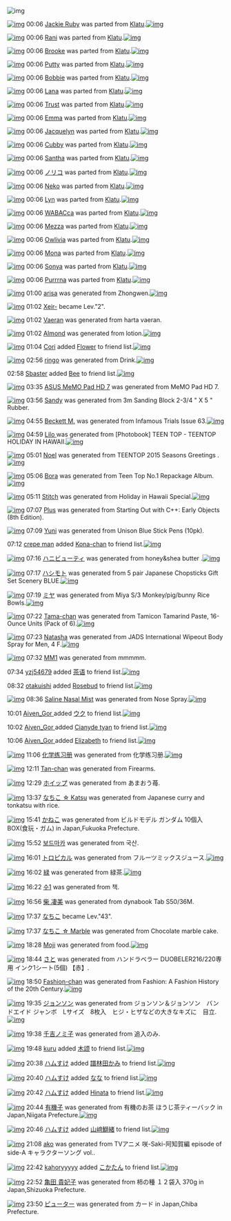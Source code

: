 ![img](http://gdrive-cdn.herokuapp.com/537b65a5bc09f0000721dda7/512px-barcode.png)

[![img](http://www.deviantsart.com/27tgo.png)](http://www.barcodekanojo.com/kanojo/3173847/Jackie%20Ruby) 00:06 [Jackie Ruby](http://www.barcodekanojo.com/kanojo/3173847/Jackie%20Ruby) was parted from [Klatu](http://www.barcodekanojo.com/kanojo/3173847/Jackie%20Ruby).[![img](http://www.deviantsart.com/1d20k6n.jpeg)](http://www.barcodekanojo.com/user/243243/Klatu) 

[![img](http://www.deviantsart.com/15oludt.png)](http://www.barcodekanojo.com/kanojo/3167632/Rani) 00:06 [Rani](http://www.barcodekanojo.com/kanojo/3167632/Rani) was parted from [Klatu](http://www.barcodekanojo.com/kanojo/3167632/Rani).[![img](http://www.deviantsart.com/1d20k6n.jpeg)](http://www.barcodekanojo.com/user/243243/Klatu) 

[![img](http://www.deviantsart.com/3sigqkq.png)](http://www.barcodekanojo.com/kanojo/3174670/Brooke) 00:06 [Brooke](http://www.barcodekanojo.com/kanojo/3174670/Brooke) was parted from [Klatu](http://www.barcodekanojo.com/kanojo/3174670/Brooke).[![img](http://www.deviantsart.com/1d20k6n.jpeg)](http://www.barcodekanojo.com/user/243243/Klatu) 

[![img](http://www.deviantsart.com/3fjh5ch.png)](http://www.barcodekanojo.com/kanojo/3174669/Putty) 00:06 [Putty](http://www.barcodekanojo.com/kanojo/3174669/Putty) was parted from [Klatu](http://www.barcodekanojo.com/kanojo/3174669/Putty).[![img](http://www.deviantsart.com/1d20k6n.jpeg)](http://www.barcodekanojo.com/user/243243/Klatu) 

[![img](http://www.deviantsart.com/11vp4l3.png)](http://www.barcodekanojo.com/kanojo/3183653/Bobbie) 00:06 [Bobbie](http://www.barcodekanojo.com/kanojo/3183653/Bobbie) was parted from [Klatu](http://www.barcodekanojo.com/kanojo/3183653/Bobbie).[![img](http://www.deviantsart.com/1d20k6n.jpeg)](http://www.barcodekanojo.com/user/243243/Klatu) 

[![img](http://www.deviantsart.com/2lao0h5.png)](http://www.barcodekanojo.com/kanojo/2164359/Lana) 00:06 [Lana](http://www.barcodekanojo.com/kanojo/2164359/Lana) was parted from [Klatu](http://www.barcodekanojo.com/kanojo/2164359/Lana).[![img](http://www.deviantsart.com/1d20k6n.jpeg)](http://www.barcodekanojo.com/user/243243/Klatu) 

[![img](http://www.deviantsart.com/19jgkmr.png)](http://www.barcodekanojo.com/kanojo/2955475/Trust) 00:06 [Trust](http://www.barcodekanojo.com/kanojo/2955475/Trust) was parted from [Klatu](http://www.barcodekanojo.com/kanojo/2955475/Trust).[![img](http://www.deviantsart.com/1d20k6n.jpeg)](http://www.barcodekanojo.com/user/243243/Klatu) 

[![img](http://www.deviantsart.com/3bi0js9.png)](http://www.barcodekanojo.com/kanojo/3079053/Emma) 00:06 [Emma](http://www.barcodekanojo.com/kanojo/3079053/Emma) was parted from [Klatu](http://www.barcodekanojo.com/kanojo/3079053/Emma).[![img](http://www.deviantsart.com/1d20k6n.jpeg)](http://www.barcodekanojo.com/user/243243/Klatu) 

[![img](http://www.deviantsart.com/1hmlb22.png)](http://www.barcodekanojo.com/kanojo/3062198/Jacquelyn) 00:06 [Jacquelyn](http://www.barcodekanojo.com/kanojo/3062198/Jacquelyn) was parted from [Klatu](http://www.barcodekanojo.com/kanojo/3062198/Jacquelyn).[![img](http://www.deviantsart.com/1d20k6n.jpeg)](http://www.barcodekanojo.com/user/243243/Klatu) 

[![img](http://www.deviantsart.com/2vhp3t1.png)](http://www.barcodekanojo.com/kanojo/3082186/Cubby) 00:06 [Cubby](http://www.barcodekanojo.com/kanojo/3082186/Cubby) was parted from [Klatu](http://www.barcodekanojo.com/kanojo/3082186/Cubby).[![img](http://www.deviantsart.com/1d20k6n.jpeg)](http://www.barcodekanojo.com/user/243243/Klatu) 

[![img](http://www.deviantsart.com/ggtp2e.png)](http://www.barcodekanojo.com/kanojo/2254089/Santha) 00:06 [Santha](http://www.barcodekanojo.com/kanojo/2254089/Santha) was parted from [Klatu](http://www.barcodekanojo.com/kanojo/2254089/Santha).[![img](http://www.deviantsart.com/1d20k6n.jpeg)](http://www.barcodekanojo.com/user/243243/Klatu) 

[![img](http://www.deviantsart.com/19hi77d.png)](http://www.barcodekanojo.com/kanojo/2941769/%E3%83%8E%E3%83%AA%E3%82%B3) 00:06 [ノリコ](http://www.barcodekanojo.com/kanojo/2941769/%E3%83%8E%E3%83%AA%E3%82%B3) was parted from [Klatu](http://www.barcodekanojo.com/kanojo/2941769/%E3%83%8E%E3%83%AA%E3%82%B3).[![img](http://www.deviantsart.com/1d20k6n.jpeg)](http://www.barcodekanojo.com/user/243243/Klatu) 

[![img](http://www.deviantsart.com/3gaiaqj.png)](http://www.barcodekanojo.com/kanojo/2939207/Neko) 00:06 [Neko](http://www.barcodekanojo.com/kanojo/2939207/Neko) was parted from [Klatu](http://www.barcodekanojo.com/kanojo/2939207/Neko).[![img](http://www.deviantsart.com/1d20k6n.jpeg)](http://www.barcodekanojo.com/user/243243/Klatu) 

[![img](http://www.deviantsart.com/2g0maho.png)](http://www.barcodekanojo.com/kanojo/3173036/Lyn) 00:06 [Lyn](http://www.barcodekanojo.com/kanojo/3173036/Lyn) was parted from [Klatu](http://www.barcodekanojo.com/kanojo/3173036/Lyn).[![img](http://www.deviantsart.com/1d20k6n.jpeg)](http://www.barcodekanojo.com/user/243243/Klatu) 

[![img](http://www.deviantsart.com/310udc6.png)](http://www.barcodekanojo.com/kanojo/3183658/WABACca) 00:06 [WABACca](http://www.barcodekanojo.com/kanojo/3183658/WABACca) was parted from [Klatu](http://www.barcodekanojo.com/kanojo/3183658/WABACca).[![img](http://www.deviantsart.com/1d20k6n.jpeg)](http://www.barcodekanojo.com/user/243243/Klatu) 

[![img](http://www.deviantsart.com/35chg66.png)](http://www.barcodekanojo.com/kanojo/3174668/Mezza) 00:06 [Mezza](http://www.barcodekanojo.com/kanojo/3174668/Mezza) was parted from [Klatu](http://www.barcodekanojo.com/kanojo/3174668/Mezza).[![img](http://www.deviantsart.com/1d20k6n.jpeg)](http://www.barcodekanojo.com/user/243243/Klatu) 

[![img](http://www.deviantsart.com/2v48j49.png)](http://www.barcodekanojo.com/kanojo/3178957/Owlivia) 00:06 [Owlivia](http://www.barcodekanojo.com/kanojo/3178957/Owlivia) was parted from [Klatu](http://www.barcodekanojo.com/kanojo/3178957/Owlivia).[![img](http://www.deviantsart.com/1d20k6n.jpeg)](http://www.barcodekanojo.com/user/243243/Klatu) 

[![img](http://www.deviantsart.com/2uo9ddi.png)](http://www.barcodekanojo.com/kanojo/3173848/Mona) 00:06 [Mona](http://www.barcodekanojo.com/kanojo/3173848/Mona) was parted from [Klatu](http://www.barcodekanojo.com/kanojo/3173848/Mona).[![img](http://www.deviantsart.com/1d20k6n.jpeg)](http://www.barcodekanojo.com/user/243243/Klatu) 

[![img](http://www.deviantsart.com/7hv26h.png)](http://www.barcodekanojo.com/kanojo/3179598/Sonya) 00:06 [Sonya](http://www.barcodekanojo.com/kanojo/3179598/Sonya) was parted from [Klatu](http://www.barcodekanojo.com/kanojo/3179598/Sonya).[![img](http://www.deviantsart.com/1d20k6n.jpeg)](http://www.barcodekanojo.com/user/243243/Klatu) 

[![img](http://www.deviantsart.com/1pk9j95.png)](http://www.barcodekanojo.com/kanojo/3174671/Purrrna) 00:06 [Purrrna](http://www.barcodekanojo.com/kanojo/3174671/Purrrna) was parted from [Klatu](http://www.barcodekanojo.com/kanojo/3174671/Purrrna).[![img](http://www.deviantsart.com/1d20k6n.jpeg)](http://www.barcodekanojo.com/user/243243/Klatu) 

[![img](http://www.deviantsart.com/jumrg6.png)](http://www.barcodekanojo.com/kanojo/3191987/arisa) 01:00 [arisa](http://www.barcodekanojo.com/kanojo/3191987/arisa) was generated from Zhongwen.[![img](http://www.deviantsart.com/2thhrje.jpeg)](http://www.barcodekanojo.com/product_images/barcode/6016676/1421942392/50x50xZhongwen.jpg,qw=88,ah=88.pagespeed.ic.DLOM184dMU.jpg) 

[![img](http://www.deviantsart.com/15ud2c1.jpeg)](http://www.barcodekanojo.com/user/442587/Xeir-) 01:02 [Xeir-](http://www.barcodekanojo.com/user/442587/Xeir-) became Lev."2".

[![img](http://www.deviantsart.com/v1pa8o.png)](http://www.barcodekanojo.com/kanojo/3191988/Vaeran) 01:02 [Vaeran](http://www.barcodekanojo.com/kanojo/3191988/Vaeran) was generated from harta vaeran.

[![img](http://www.deviantsart.com/1v5lvrc.png)](http://www.barcodekanojo.com/kanojo/3191989/Almond) 01:02 [Almond](http://www.barcodekanojo.com/kanojo/3191989/Almond) was generated from lotion.[![img](http://www.deviantsart.com/3tlj9p7.jpeg)](http://www.barcodekanojo.com/product_images/barcode/6016678/1421942538/lotion.jpg) 

[![img](http://www.deviantsart.com/3hin853.jpeg)](http://www.barcodekanojo.com/user/377874/Cori) 01:04 [Cori](http://www.barcodekanojo.com/user/377874/Cori) added [Flower](http://www.barcodekanojo.com/kanojo/1454565/Flower) to friend list.[![img](http://www.deviantsart.com/224ic2p.png)](http://www.barcodekanojo.com/kanojo/1454565/Flower) 

[![img](http://www.deviantsart.com/2vlc56r.png)](http://www.barcodekanojo.com/kanojo/3191990/ringo) 02:56 [ringo](http://www.barcodekanojo.com/kanojo/3191990/ringo) was generated from Drink.[![img](http://www.deviantsart.com/3b4h8r5.jpeg)](http://www.barcodekanojo.com/product_images/barcode/6016680/1421949314/Drink.jpg) 

02:58 [Sbaster](http://www.barcodekanojo.com/user/457243/Sbaster) added [Bee](http://www.barcodekanojo.com/kanojo/2631580/Bee) to friend list.[![img](http://www.deviantsart.com/t4cj8a.png)](http://www.barcodekanojo.com/kanojo/2631580/Bee) 

[![img](http://www.deviantsart.com/2848fsd.png)](http://www.barcodekanojo.com/kanojo/3191991/ASUS%20MeMO%20Pad%20HD%207) 03:35 [ASUS MeMO Pad HD 7](http://www.barcodekanojo.com/kanojo/3191991/ASUS%20MeMO%20Pad%20HD%207) was generated from MeMO Pad HD 7.

[![img](http://www.deviantsart.com/tmqj0q.png)](http://www.barcodekanojo.com/kanojo/3191992/Sandy) 03:56 [Sandy](http://www.barcodekanojo.com/kanojo/3191992/Sandy) was generated from 3m Sanding Block 2-3/4 " X 5 " Rubber.

[![img](http://www.deviantsart.com/2dhojo8.png)](http://www.barcodekanojo.com/kanojo/3191993/Beckett%20M.) 04:55 [Beckett M.](http://www.barcodekanojo.com/kanojo/3191993/Beckett%20M.) was generated from Infamous Trials Issue 63.[![img](http://www.deviantsart.com/10pdv6k.jpeg)](http://www.barcodekanojo.com/product_images/barcode/6016684/1421956486/Infamous%20Trials%20Issue%2063.jpg) 

[![img](http://www.deviantsart.com/u2lfhh.png)](http://www.barcodekanojo.com/kanojo/3191994/Lilo%20) 04:59 [Lilo ](http://www.barcodekanojo.com/kanojo/3191994/Lilo%20) was generated from [Photobook] TEEN TOP - TEENTOP HOLIDAY IN HAWAII.[![img](http://www.deviantsart.com/360aa20.jpeg)](http://www.barcodekanojo.com/product_images/barcode/6016685/1421956703/50x50x,P5BPhotobook,P5D,P20TEEN,P20TOP,P20-,P20TEENTOP,P20HOLIDAY,P20IN,P20HAWAII.jpg,qw=88,ah=88.pagespeed.ic.mcP3k_Mx_o.jpg) 

[![img](http://www.deviantsart.com/3uql9sl.png)](http://www.barcodekanojo.com/kanojo/3191995/Noel) 05:01 [Noel](http://www.barcodekanojo.com/kanojo/3191995/Noel) was generated from TEENTOP 2015 Seasons Greetings .[![img](http://www.deviantsart.com/gmg066.jpeg)](http://www.barcodekanojo.com/product_images/barcode/6016686/1421956839/50x50xTEENTOP,P202015,P20Seasons,P20Greetings,P20.jpg,qw=88,ah=88.pagespeed.ic.-OpIcJQh0K.jpg) 

[![img](http://www.deviantsart.com/3prc2iq.png)](http://www.barcodekanojo.com/kanojo/3191996/Bora) 05:06 [Bora](http://www.barcodekanojo.com/kanojo/3191996/Bora) was generated from Teen Top No.1 Repackage Album.[![img](http://www.deviantsart.com/2qov4nu.jpeg)](http://www.barcodekanojo.com/product_images/barcode/6016687/1421957114/Teen%20Top%20No.1%20Repackage%20Album.jpg) 

[![img](http://www.deviantsart.com/12rhrl3.png)](http://www.barcodekanojo.com/kanojo/3191997/Stitch) 05:11 [Stitch](http://www.barcodekanojo.com/kanojo/3191997/Stitch) was generated from Holiday in Hawaii Special.[![img](http://www.deviantsart.com/11ia96m.jpeg)](http://www.barcodekanojo.com/product_images/barcode/6016688/1421957468/50x50xHoliday,P20in,P20Hawaii,P20Special.jpg,qw=88,ah=88.pagespeed.ic.4PJzF7z1Or.jpg) 

[![img](http://www.deviantsart.com/1fgmb7.png)](http://www.barcodekanojo.com/kanojo/3191998/Plus) 07:07 [Plus](http://www.barcodekanojo.com/kanojo/3191998/Plus) was generated from Starting Out with C++: Early Objects (8th Edition).

[![img](http://www.deviantsart.com/6o20e7.png)](http://www.barcodekanojo.com/kanojo/3191999/Yuni) 07:09 [Yuni](http://www.barcodekanojo.com/kanojo/3191999/Yuni) was generated from Unison Blue Stick Pens (10pk).

07:12 [crepe man](http://www.barcodekanojo.com/user/441787/crepe%20man) added [Kona-chan](http://www.barcodekanojo.com/kanojo/433547/Kona-chan) to friend list.[![img](http://www.deviantsart.com/3hvd2mc.png)](http://www.barcodekanojo.com/kanojo/433547/Kona-chan) 

[![img](http://www.deviantsart.com/1d6imaq.png)](http://www.barcodekanojo.com/kanojo/3192000/%E3%83%8F%E3%83%8B%E3%83%93%E3%83%A5%E3%83%BC%E3%83%86%E3%82%A3) 07:16 [ハニビューティ](http://www.barcodekanojo.com/kanojo/3192000/%E3%83%8F%E3%83%8B%E3%83%93%E3%83%A5%E3%83%BC%E3%83%86%E3%82%A3) was generated from honey&amp;shea butter .[![img](http://www.deviantsart.com/1qr20ts.jpeg)](http://www.barcodekanojo.com/product_images/barcode/6016692/1421964946/honey%26shea%20butter%20.jpg) 

[![img](http://www.deviantsart.com/2jlfhvk.png)](http://www.barcodekanojo.com/kanojo/3192001/%E3%83%8F%E3%82%B7%E3%83%A2%E3%83%88) 07:17 [ハシモト](http://www.barcodekanojo.com/kanojo/3192001/%E3%83%8F%E3%82%B7%E3%83%A2%E3%83%88) was generated from 5 pair Japanese Chopsticks Gift Set Scenery BLUE.[![img](http://www.deviantsart.com/2vkl09j.jpeg)](http://www.barcodekanojo.com/product_images/barcode/6016693/1421964991/5%20pair%20Japanese%20Chopsticks%20Gift%20Set%20Scenery%20BLUE.jpg) 

[![img](http://www.deviantsart.com/11usnbh.png)](http://www.barcodekanojo.com/kanojo/3192002/%E3%83%9F%E3%83%A4) 07:19 [ミヤ](http://www.barcodekanojo.com/kanojo/3192002/%E3%83%9F%E3%83%A4) was generated from Miya S/3 Monkey/pig/bunny Rice Bowls.[![img](http://www.deviantsart.com/28r69dg.jpeg)](http://www.barcodekanojo.com/product_images/barcode/6016694/1421965116/Miya%20S%2F3%20Monkey%2Fpig%2Fbunny%20Rice%20Bowls.jpg) 

[![img](http://www.deviantsart.com/383rjfi.png)](http://www.barcodekanojo.com/kanojo/3192003/Tama-chan) 07:22 [Tama-chan](http://www.barcodekanojo.com/kanojo/3192003/Tama-chan) was generated from Tamicon Tamarind Paste, 16-Ounce Units (Pack of 6).[![img](http://www.deviantsart.com/17h2q2g.jpeg)](http://www.barcodekanojo.com/product_images/barcode/6016695/1421965286/Tamicon%20Tamarind%20Paste%2C%2016-Ounce%20Units%20%28Pack%20of%206%29.jpg) 

[![img](http://www.deviantsart.com/1lmeq2j.png)](http://www.barcodekanojo.com/kanojo/3192004/Natasha) 07:23 [Natasha](http://www.barcodekanojo.com/kanojo/3192004/Natasha) was generated from JADS International Wipeout Body Spray for Men, 4 F.[![img](http://www.deviantsart.com/3i6sa4i.jpeg)](http://www.barcodekanojo.com/product_images/barcode/6016696/1421965380/JADS%20International%20Wipeout%20Body%20Spray%20for%20Men%2C%204%20F.jpg) 

[![img](http://www.deviantsart.com/3850eha.png)](http://www.barcodekanojo.com/kanojo/3192005/MM1) 07:32 [MM1](http://www.barcodekanojo.com/kanojo/3192005/MM1) was generated from mmmmm.

07:34 [yzj54679](http://www.barcodekanojo.com/user/499825/yzj54679) added [茶语](http://www.barcodekanojo.com/kanojo/215048/%E8%8C%B6%E8%AF%AD) to friend list.[![img](http://www.deviantsart.com/emdjvd.png)](http://www.barcodekanojo.com/kanojo/215048/%E8%8C%B6%E8%AF%AD) 

08:32 [otakuishi](http://www.barcodekanojo.com/user/499826/otakuishi) added [Rosebud](http://www.barcodekanojo.com/kanojo/28385/Rosebud) to friend list.[![img](http://www.deviantsart.com/4bdcns.png)](http://www.barcodekanojo.com/kanojo/28385/Rosebud) 

[![img](http://www.deviantsart.com/1jfoam7.png)](http://www.barcodekanojo.com/kanojo/3192006/Saline%20Nasal%20Mist) 08:36 [Saline Nasal Mist](http://www.barcodekanojo.com/kanojo/3192006/Saline%20Nasal%20Mist) was generated from Nose Spray.[![img](http://www.deviantsart.com/12saitf.jpeg)](http://www.barcodekanojo.com/product_images/barcode/6016700/1421969745/50x50xNose,P20Spray.jpg,qw=88,ah=88.pagespeed.ic.URBOBNbGbs.jpg) 

10:01 [Aiven_Gor ](http://www.barcodekanojo.com/user/499827/Aiven_Gor%20) added [ウク](http://www.barcodekanojo.com/kanojo/2399102/%E3%82%A6%E3%82%AF) to friend list.[![img](http://www.deviantsart.com/1tc4shu.png)](http://www.barcodekanojo.com/kanojo/2399102/%E3%82%A6%E3%82%AF) 

10:02 [Aiven_Gor ](http://www.barcodekanojo.com/user/499827/Aiven_Gor%20) added [Cianyde tyan](http://www.barcodekanojo.com/kanojo/2554983/Cianyde%20tyan) to friend list.[![img](http://www.deviantsart.com/7thjl4.png)](http://www.barcodekanojo.com/kanojo/2554983/Cianyde%20tyan) 

10:06 [Aiven_Gor ](http://www.barcodekanojo.com/user/499827/Aiven_Gor%20) added [Elizabeth](http://www.barcodekanojo.com/kanojo/628558/Elizabeth) to friend list.[![img](http://www.deviantsart.com/3bks4p8.png)](http://www.barcodekanojo.com/kanojo/628558/Elizabeth) 

[![img](http://www.deviantsart.com/3cid9kk.png)](http://www.barcodekanojo.com/kanojo/3192007/%E5%8C%96%E5%AD%A6%E7%BB%83%E4%B9%A0%E5%86%8C) 11:06 [化学练习册](http://www.barcodekanojo.com/kanojo/3192007/%E5%8C%96%E5%AD%A6%E7%BB%83%E4%B9%A0%E5%86%8C) was generated from 化学练习册.[![img](http://www.deviantsart.com/17st8j0.jpeg)](http://www.barcodekanojo.com/product_images/barcode/6016704/1421978758/50x50x,PE5,P8C,P96,PE5,PAD,PA6,PE7,PBB,P83,PE4,PB9,PA0,PE5,P86,P8C.jpg,qw=88,ah=88.pagespeed.ic.a8SSGaNvcg.jpg) 

[![img](http://www.deviantsart.com/p7r83.png)](http://www.barcodekanojo.com/kanojo/3192008/Tan-chan) 12:11 [Tan-chan](http://www.barcodekanojo.com/kanojo/3192008/Tan-chan) was generated from Firearms.

[![img](http://www.deviantsart.com/2v7608m.png)](http://www.barcodekanojo.com/kanojo/3192009/%E3%83%9B%E3%82%A4%E3%83%83%E3%83%97) 12:29 [ホイップ](http://www.barcodekanojo.com/kanojo/3192009/%E3%83%9B%E3%82%A4%E3%83%83%E3%83%97) was generated from あまおう苺.

[![img](http://www.deviantsart.com/2hb8074.png)](http://www.barcodekanojo.com/kanojo/3192010/%E3%81%AA%E3%81%A1%E3%81%93%20%E2%98%86%20Katsu) 13:37 [なちこ ☆ Katsu](http://www.barcodekanojo.com/kanojo/3192010/%E3%81%AA%E3%81%A1%E3%81%93%20%E2%98%86%20Katsu) was generated from Japanese curry and tonkatsu with rice.

[![img](http://www.deviantsart.com/1rvkdo5.png)](http://www.barcodekanojo.com/kanojo/3192011/%E3%81%8B%E3%81%AD%E3%81%93) 15:41 [かねこ](http://www.barcodekanojo.com/kanojo/3192011/%E3%81%8B%E3%81%AD%E3%81%93) was generated from ビルドモデル ガンダム 10個入 BOX(食玩・ガム) in Japan,Fukuoka Prefecture.

[![img](http://www.deviantsart.com/3fespil.png)](http://www.barcodekanojo.com/kanojo/3192012/%EB%B3%B4%EB%93%9C%EB%A7%88%EC%B9%B4) 15:52 [보드마카](http://www.barcodekanojo.com/kanojo/3192012/%EB%B3%B4%EB%93%9C%EB%A7%88%EC%B9%B4) was generated from 국산.

[![img](http://www.deviantsart.com/27ehrrn.png)](http://www.barcodekanojo.com/kanojo/3192013/%E3%83%88%E3%83%AD%E3%83%94%E3%82%AB%E3%83%AB) 16:01 [トロピカル](http://www.barcodekanojo.com/kanojo/3192013/%E3%83%88%E3%83%AD%E3%83%94%E3%82%AB%E3%83%AB) was generated from フルーツミックスジュース.[![img](http://www.deviantsart.com/1k2c35n.jpeg)](http://www.barcodekanojo.com/product_images/barcode/6016710/1421996425/%E3%83%95%E3%83%AB%E3%83%BC%E3%83%84%E3%83%9F%E3%83%83%E3%82%AF%E3%82%B9%E3%82%B8%E3%83%A5%E3%83%BC%E3%82%B9.jpg) 

[![img](http://www.deviantsart.com/3k1rtcr.png)](http://www.barcodekanojo.com/kanojo/3192014/%E7%B7%91) 16:02 [緑](http://www.barcodekanojo.com/kanojo/3192014/%E7%B7%91) was generated from 緑茶.[![img](http://www.deviantsart.com/615s87.jpeg)](http://www.barcodekanojo.com/product_images/barcode/2817609/1421996556/%E7%B7%91%E8%8C%B6.jpg) 

[![img](http://www.deviantsart.com/2s10nfr.png)](http://www.barcodekanojo.com/kanojo/3192015/%EC%88%981) 16:22 [수1](http://www.barcodekanojo.com/kanojo/3192015/%EC%88%981) was generated from 책.

[![img](http://www.deviantsart.com/tkhsr5.png)](http://www.barcodekanojo.com/kanojo/3192016/%E6%9F%B4%20%E5%87%84%E7%BE%8E) 16:56 [柴 凄美](http://www.barcodekanojo.com/kanojo/3192016/%E6%9F%B4%20%E5%87%84%E7%BE%8E) was generated from dynabook Tab S50/36M.

[![img](http://www.deviantsart.com/1lb4fit.jpeg)](http://www.barcodekanojo.com/user/314581/%E3%81%AA%E3%81%A1%E3%81%93) 17:37 [なちこ](http://www.barcodekanojo.com/user/314581/%E3%81%AA%E3%81%A1%E3%81%93) became Lev."43".

[![img](http://www.deviantsart.com/18rl9le.png)](http://www.barcodekanojo.com/kanojo/3192017/%E3%81%AA%E3%81%A1%E3%81%93%20%E2%98%86%20Marble) 17:37 [なちこ ☆ Marble](http://www.barcodekanojo.com/kanojo/3192017/%E3%81%AA%E3%81%A1%E3%81%93%20%E2%98%86%20Marble) was generated from Chocolate marble cake.

[![img](http://www.deviantsart.com/2b3d90f.png)](http://www.barcodekanojo.com/kanojo/3192018/Moji) 18:28 [Moji](http://www.barcodekanojo.com/kanojo/3192018/Moji) was generated from food.[![img](http://www.deviantsart.com/35j8a6q.jpeg)](http://www.barcodekanojo.com/product_images/barcode/6016714/1422005238/50x50xfood.jpg,qw=88,ah=88.pagespeed.ic.rHsz_TWVWc.jpg) 

[![img](http://www.deviantsart.com/1kec6se.png)](http://www.barcodekanojo.com/kanojo/3192019/%E3%81%95%E3%81%A8) 18:44 [さと](http://www.barcodekanojo.com/kanojo/3192019/%E3%81%95%E3%81%A8) was generated from ハンドラベラー DUOBELER216/220専用 インク1シート(5個) 【赤】.

[![img](http://www.deviantsart.com/tj8c5d.png)](http://www.barcodekanojo.com/kanojo/3192020/Fashion-chan) 18:50 [Fashion-chan](http://www.barcodekanojo.com/kanojo/3192020/Fashion-chan) was generated from Fashion: A Fashion History of the 20th Century.[![img](http://www.deviantsart.com/29kgv7q.jpeg)](http://www.barcodekanojo.com/product_images/barcode/6016715/1422006571/Fashion%3A%20A%20Fashion%20History%20of%20the%2020th%20Century.jpg) 

[![img](http://www.deviantsart.com/26dah9s.png)](http://www.barcodekanojo.com/kanojo/3192021/%E3%82%B8%E3%83%A7%E3%83%B3%E3%82%BD%E3%83%B3) 19:35 [ジョンソン](http://www.barcodekanojo.com/kanojo/3192021/%E3%82%B8%E3%83%A7%E3%83%B3%E3%82%BD%E3%83%B3) was generated from ジョンソン＆ジョンソン　バンドエイド ジャンボ　Lサイズ　8枚入　ヒジ・ヒザなどの大きなキズに　目立.[![img](http://www.deviantsart.com/qrbg6l.jpeg)](http://www.barcodekanojo.com/product_images/barcode/2839686/1310972048/%E3%83%90%E3%83%B3%E3%83%89%E3%82%A8%E3%82%A4%E3%83%89%20%E3%82%B8%E3%83%A3%E3%83%B3%E3%83%9C%EF%BC%AC%E3%82%B5%E3%82%A4%E3%82%BA.jpg) 

[![img](http://www.deviantsart.com/1k0atq6.png)](http://www.barcodekanojo.com/kanojo/3192022/%E5%8D%83%E5%90%89%E3%83%8E%E3%83%9F%E5%AD%90) 19:38 [千吉ノミ子](http://www.barcodekanojo.com/kanojo/3192022/%E5%8D%83%E5%90%89%E3%83%8E%E3%83%9F%E5%AD%90) was generated from 追入のみ.

[![img](http://www.deviantsart.com/1fo8cuh.jpeg)](http://www.barcodekanojo.com/user/471710/kuru) 19:48 [kuru](http://www.barcodekanojo.com/user/471710/kuru) added [木颂](http://www.barcodekanojo.com/kanojo/2866334/%E6%9C%A8%E9%A2%82) to friend list.[![img](http://www.deviantsart.com/24q9c6u.png)](http://www.barcodekanojo.com/kanojo/2866334/%E6%9C%A8%E9%A2%82) 

[![img](http://www.deviantsart.com/3ueb4vl.jpeg)](http://www.barcodekanojo.com/user/31615/%E3%83%8F%E3%83%A0%E3%81%99%E3%81%91) 20:38 [ハムすけ](http://www.barcodekanojo.com/user/31615/%E3%83%8F%E3%83%A0%E3%81%99%E3%81%91) added [譜林田かみ](http://www.barcodekanojo.com/kanojo/2596073/%E8%AD%9C%E6%9E%97%E7%94%B0%E3%81%8B%E3%81%BF) to friend list.[![img](http://www.deviantsart.com/22hr3dh.png)](http://www.barcodekanojo.com/kanojo/2596073/%E8%AD%9C%E6%9E%97%E7%94%B0%E3%81%8B%E3%81%BF) 

[![img](http://www.deviantsart.com/3ueb4vl.jpeg)](http://www.barcodekanojo.com/user/31615/%E3%83%8F%E3%83%A0%E3%81%99%E3%81%91) 20:40 [ハムすけ](http://www.barcodekanojo.com/user/31615/%E3%83%8F%E3%83%A0%E3%81%99%E3%81%91) added [なな](http://www.barcodekanojo.com/kanojo/3142580/%E3%81%AA%E3%81%AA) to friend list.[![img](http://www.deviantsart.com/3oc8tp2.png)](http://www.barcodekanojo.com/kanojo/3142580/%E3%81%AA%E3%81%AA) 

[![img](http://www.deviantsart.com/3ueb4vl.jpeg)](http://www.barcodekanojo.com/user/31615/%E3%83%8F%E3%83%A0%E3%81%99%E3%81%91) 20:42 [ハムすけ](http://www.barcodekanojo.com/user/31615/%E3%83%8F%E3%83%A0%E3%81%99%E3%81%91) added [Hinata](http://www.barcodekanojo.com/kanojo/2608730/Hinata) to friend list.[![img](http://www.deviantsart.com/25ndc3n.png)](http://www.barcodekanojo.com/kanojo/2608730/Hinata) 

[![img](http://www.deviantsart.com/18acq99.png)](http://www.barcodekanojo.com/kanojo/3192023/%E6%9C%89%E6%A9%9F%E5%AD%90) 20:44 [有機子](http://www.barcodekanojo.com/kanojo/3192023/%E6%9C%89%E6%A9%9F%E5%AD%90) was generated from 有機のお茶 ほうじ茶ティーバック  in Japan,Niigata Prefecture.[![img](http://www.deviantsart.com/2fd8pje.jpeg)](http://www.barcodekanojo.com/product_images/barcode/6016721/1422013448/%E6%9C%89%E6%A9%9F%E3%81%AE%E3%81%8A%E8%8C%B6%20%E3%81%BB%E3%81%86%E3%81%98%E8%8C%B6%E3%83%86%E3%82%A3%E3%83%BC%E3%83%90%E3%83%83%E3%82%AF%20.jpg) 

[![img](http://www.deviantsart.com/3ueb4vl.jpeg)](http://www.barcodekanojo.com/user/31615/%E3%83%8F%E3%83%A0%E3%81%99%E3%81%91) 20:46 [ハムすけ](http://www.barcodekanojo.com/user/31615/%E3%83%8F%E3%83%A0%E3%81%99%E3%81%91) added [山﨑鰤緒](http://www.barcodekanojo.com/kanojo/3112942/%E5%B1%B1%EF%A8%91%E9%B0%A4%E7%B7%92) to friend list.[![img](http://www.deviantsart.com/2jmk7ol.png)](http://www.barcodekanojo.com/kanojo/3112942/%E5%B1%B1%EF%A8%91%E9%B0%A4%E7%B7%92) 

[![img](http://www.deviantsart.com/2om9fnq.png)](http://www.barcodekanojo.com/kanojo/3192024/ako) 21:08 [ako](http://www.barcodekanojo.com/kanojo/3192024/ako) was generated from TVアニメ 咲-Saki-阿知賀編 episode of side-A キャラクターソング vol..

[![img](http://www.deviantsart.com/2fjvfq5.jpeg)](http://www.barcodekanojo.com/user/424592/kahoryyyyy) 22:42 [kahoryyyyy](http://www.barcodekanojo.com/user/424592/kahoryyyyy) added [こかたん](http://www.barcodekanojo.com/kanojo/1356/%E3%81%93%E3%81%8B%E3%81%9F%E3%82%93) to friend list.[![img](http://www.deviantsart.com/2bgsbu6.png)](http://www.barcodekanojo.com/kanojo/1356/%E3%81%93%E3%81%8B%E3%81%9F%E3%82%93) 

[![img](http://www.deviantsart.com/2elbg5e.png)](http://www.barcodekanojo.com/kanojo/3192025/%E4%BA%80%E7%94%B0%20%E8%B2%B4%E5%A6%83%E5%AD%90) 22:52 [亀田 貴妃子](http://www.barcodekanojo.com/kanojo/3192025/%E4%BA%80%E7%94%B0%20%E8%B2%B4%E5%A6%83%E5%AD%90) was generated from 柿の種 １２袋入 370g in Japan,Shizuoka Prefecture.

[![img](http://www.deviantsart.com/3f3e1oe.png)](http://www.barcodekanojo.com/kanojo/3192026/%E3%83%94%E3%83%A5%E3%83%BC%E3%82%BF%E3%83%BC) 23:50 [ピューター](http://www.barcodekanojo.com/kanojo/3192026/%E3%83%94%E3%83%A5%E3%83%BC%E3%82%BF%E3%83%BC) was generated from カード in Japan,Chiba Prefecture.


